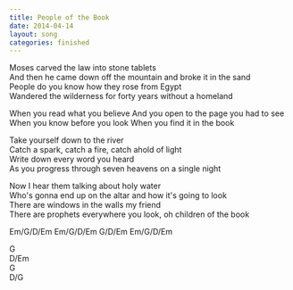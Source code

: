 ```yaml
---
title: People of the Book
date: 2014-04-14
layout: song
categories: finished
---
```

Moses carved the law into stone tablets  
And then he came down off the mountain and broke it in the sand  
People do you know how they rose from Egypt  
Wandered the wilderness for forty years without a homeland

<div class="chorus">When you read what you believe  
And you open to the page you had to see  
When you know before you look  
When you find it in the book</div>

Take yourself down to the river  
Catch a spark, catch a fire, catch ahold of light  
Write down every word you heard  
As you progress through seven heavens on a single night

Now I hear them talking about holy water  
Who's gonna end up on the altar and how it's going to look  
There are windows in the walls my friend  
There are prophets everywhere you look, oh children of the book

<div class="chords">
Em/G/D/Em  
Em/G/D/Em  
G/D/Em  
Em/G/D/Em  

G  
D/Em  
G  
D/G</div>
